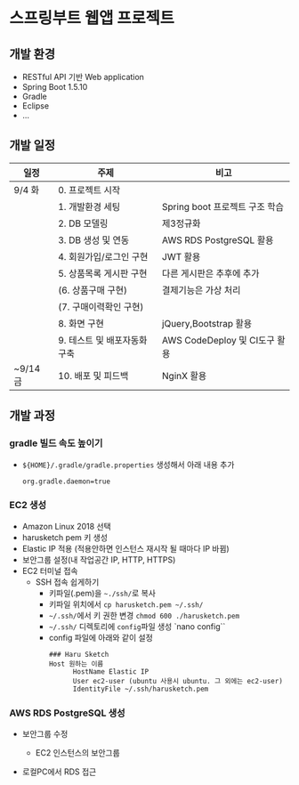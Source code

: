 # 스프링부트 웹앱 프로젝트

## 개발 환경
- RESTful API 기반 Web application
- Spring Boot 1.5.10
- Gradle 
- Eclipse
- ...


## 개발 일정
|일정|주제|비고|
|---|---|---|
|9/4 화|0. 프로젝트 시작|  |
||1. 개발환경 세팅|Spring boot 프로젝트 구조 학습|
||2. DB 모델링|제3정규화|
||3. DB 생성 및 연동|AWS RDS PostgreSQL 활용|
||4. 회원가입/로그인 구현|JWT 활용|
||5. 상품목록 게시판 구현|다른 게시판은 추후에 추가|
||(6. 상품구매 구현)|결제기능은 가상 처리|
||(7. 구매이력확인 구현)|  |
||8. 화면 구현|jQuery,Bootstrap 활용|
||9. 테스트 및 배포자동화 구축|AWS CodeDeploy 및 CI도구 활용|
|~9/14 금|10. 배포 및 피드백|NginX 활용|



## 개발 과정
### gradle 빌드 속도 높이기
- `${HOME}/.gradle/gradle.properties` 생성해서 아래 내용 추가
  ~~~
  org.gradle.daemon=true
  ~~~

### EC2 생성
- Amazon Linux 2018 선택
- harusketch pem 키 생성
- Elastic IP 적용 (적용안하면 인스턴스 재시작 될 때마다 IP 바뀜)
- 보안그룹 설정(내 작업공간 IP, HTTP, HTTPS)
- EC2 터미널 접속
  - SSH 접속 쉽게하기
    - 키파일(.pem)을 `~./ssh/`로 복사
    - 키파일 위치에서 `cp harusketch.pem ~/.ssh/`
    - `~/.ssh/`에서 키 권한 변경 `chmod 600 ./harusketch.pem`
    - `~/.ssh/` 디렉토리에 `config`파일 생성 `nano config``
    - config 파일에 아래와 같이 설정
      ~~~config
      ### Haru Sketch
      Host 원하는 이름
            HostName Elastic IP
            User ec2-user (ubuntu 사용시 ubuntu. 그 외에는 ec2-user)
            IdentityFile ~/.ssh/harusketch.pem
      ~~~      
### AWS RDS PostgreSQL 생성
- 보안그룹 수정
  - EC2 인스턴스의 보안그룹
  
- 로컬PC에서 RDS 접근
